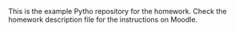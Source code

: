 This is the example Pytho repository for the homework.
Check the homework description file for the instructions on Moodle.
